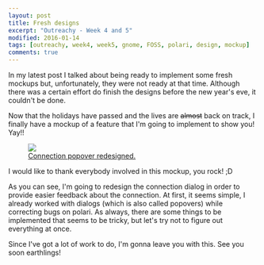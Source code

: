 ```yaml
---
layout: post
title: Fresh designs
excerpt: "Outreachy - Week 4 and 5"
modified: 2016-01-14
tags: [outreachy, week4, week5, gnome, FOSS, polari, design, mockup]
comments: true
---
```


<p>In my latest post I talked about being ready to implement some fresh mockups but, unfortunately, they were not ready at that time. Although there was a certain effort do finish the designs before the new year's eve, it couldn't be done.</p>
<p>Now that the holidays have passed and the lives are <s>almost</s> back on track, I finally have a mockup of a feature that I'm going to implement to show you! Yay!!</p>

<figure>
	<a href="http://i.imgur.com/AXKnK0V.png"><img src="http://i.imgur.com/AXKnK0V.png"></a>
	<figcaption><a href="http://i.imgur.com/AXKnK0V.png" title="Cool, right?">Connection popover redesigned.</a></figcaption>
</figure>

<p>I would like to thank everybody involved in this mockup, you rock! ;D</p>
<p>As you can see, I'm going to redesign the connection dialog in order to provide easier feedback about the connection. At first, it seems simple, I already worked with dialogs (which is also called popovers) while correcting bugs on polari. As always, there are some things to be implemented that seems to be tricky, but let's try not to figure out everything at once.</p>
<p>Since I've got a lot of work to do, I'm gonna leave you with this. See you soon earthlings!</p> 
